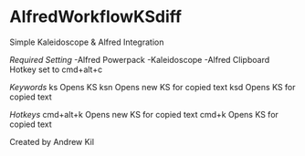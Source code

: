 # AlfredWorkflowKSdiff
Simple Kaleidoscope &amp; Alfred Integration

*Required Setting*
-Alfred Powerpack
-Kaleidoscope
-Alfred Clipboard Hotkey set to cmd+alt+c


*Keywords*
ks           Opens KS
ksn          Opens new KS for copied text
ksd          Opens KS for copied text

*Hotkeys*
cmd+alt+k    Opens new KS for copied text
cmd+k        Opens KS for copied text


Created by  Andrew Kil